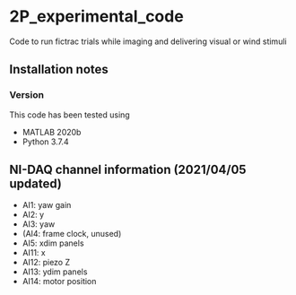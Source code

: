 # 2P_experimental_code
Code to run fictrac trials while imaging and delivering visual or wind stimuli

## Installation notes
### Version
This code has been tested using
- MATLAB 2020b
- Python 3.7.4

## NI-DAQ channel information (2021/04/05 updated)
- AI1: yaw gain
- AI2: y
- AI3: yaw
- (AI4: frame clock, unused)
- AI5: xdim panels
- AI11: x
- AI12: piezo Z
- AI13: ydim panels
- AI14: motor position
